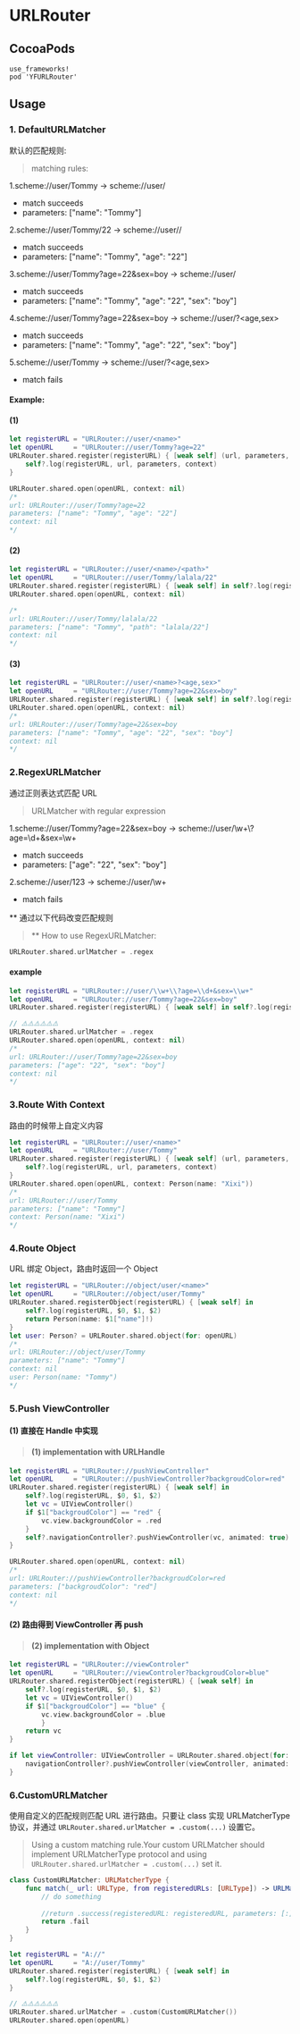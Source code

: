 # URLRouter

## CocoaPods

```
use_frameworks!
pod 'YFURLRouter'
```

## Usage

### 1. DefaultURLMatcher

默认的匹配规则:
>matching rules:

1.scheme://user/Tommy  ->  scheme://user/<name>
* match succeeds
* parameters: ["name": "Tommy"]

2.scheme://user/Tommy/22  ->  scheme://user/<name>/<age>
* match succeeds
* parameters: ["name": "Tommy", "age": "22"]

3.scheme://user/Tommy?age=22&sex=boy  ->  scheme://user/<name>
* match succeeds
* parameters: ["name": "Tommy", "age": "22", "sex": "boy"]

4.scheme://user/Tommy?age=22&sex=boy  ->  scheme://user/<name>?<age,sex>
* match succeeds
* parameters: ["name": "Tommy", "age": "22", "sex": "boy"]

5.scheme://user/Tommy  ->  scheme://user/<name>?<age,sex>
* match fails

#### Example:
#### (1)
```swift
let registerURL = "URLRouter://user/<name>"
let openURL     = "URLRouter://user/Tommy?age=22"
URLRouter.shared.register(registerURL) { [weak self] (url, parameters, context) in
    self?.log(registerURL, url, parameters, context)
}

URLRouter.shared.open(openURL, context: nil)
/*
url: URLRouter://user/Tommy?age=22
parameters: ["name": "Tommy", "age": "22"]
context: nil
*/
```

#### (2)
```swift
let registerURL = "URLRouter://user/<name>/<path>"
let openURL     = "URLRouter://user/Tommy/lalala/22"
URLRouter.shared.register(registerURL) { [weak self] in self?.log(registerURL, $0, $1, $2) }
URLRouter.shared.open(openURL, context: nil)

/*
url: URLRouter://user/Tommy/lalala/22
parameters: ["name": "Tommy", "path": "lalala/22"]
context: nil
*/
```
#### (3)
```swift
let registerURL = "URLRouter://user/<name>?<age,sex>"
let openURL     = "URLRouter://user/Tommy?age=22&sex=boy"
URLRouter.shared.register(registerURL) { [weak self] in self?.log(registerURL, $0, $1, $2) }
URLRouter.shared.open(openURL, context: nil)
/*
url: URLRouter://user/Tommy?age=22&sex=boy
parameters: ["name": "Tommy", "age": "22", "sex": "boy"]
context: nil
*/
```

### 2.RegexURLMatcher
通过正则表达式匹配 URL
>URLMatcher with regular expression

1.scheme://user/Tommy?age=22&sex=boy  ->  scheme://user/\\w+\\?age=\\d+&sex=\\w+
* match succeeds
* parameters: ["age": "22", "sex": "boy"]

2.scheme://user/123  ->  scheme://user/\\w+
* match fails

** 通过以下代码改变匹配规则
>** How to use RegexURLMatcher:
```swift
URLRouter.shared.urlMatcher = .regex
```

#### example

```swift
let registerURL = "URLRouter://user/\\w+\\?age=\\d+&sex=\\w+"
let openURL     = "URLRouter://user/Tommy?age=22&sex=boy"
URLRouter.shared.register(registerURL) { [weak self] in self?.log(registerURL, $0, $1, $2) }

// ⚠️⚠️⚠️⚠️⚠️⚠️
URLRouter.shared.urlMatcher = .regex
URLRouter.shared.open(openURL, context: nil)
/*
url: URLRouter://user/Tommy?age=22&sex=boy
parameters: ["age": "22", "sex": "boy"]
context: nil
*/
```

### 3.Route With Context

路由的时候带上自定义内容

```swift
let registerURL = "URLRouter://user/<name>"
let openURL     = "URLRouter://user/Tommy"
URLRouter.shared.register(registerURL) { [weak self] (url, parameters, context) in
    self?.log(registerURL, url, parameters, context)
}
URLRouter.shared.open(openURL, context: Person(name: "Xixi"))
/*
url: URLRouter://user/Tommy
parameters: ["name": "Tommy"]
context: Person(name: "Xixi")
*/
```
### 4.Route Object

URL 绑定 Object，路由时返回一个 Object

```swift
let registerURL = "URLRouter://object/user/<name>"
let openURL     = "URLRouter://object/user/Tommy"
URLRouter.shared.registerObject(registerURL) { [weak self] in
    self?.log(registerURL, $0, $1, $2)
    return Person(name: $1["name"]!)
}
let user: Person? = URLRouter.shared.object(for: openURL)
/*
url: URLRouter://object/user/Tommy
parameters: ["name": "Tommy"]
context: nil
user: Person(name: "Tommy")
*/
```

### 5.Push ViewController

#### (1) 直接在 Handle 中实现
>#### (1) implementation with URLHandle
```swift
let registerURL = "URLRouter://pushViewController"
let openURL     = "URLRouter://pushViewController?backgroudColor=red"
URLRouter.shared.register(registerURL) { [weak self] in
    self?.log(registerURL, $0, $1, $2)
    let vc = UIViewController()
    if $1["backgroudColor"] == "red" {
        vc.view.backgroundColor = .red
    }
    self?.navigationController?.pushViewController(vc, animated: true)
}

URLRouter.shared.open(openURL, context: nil)
/*
url: URLRouter://pushViewController?backgroudColor=red
parameters: ["backgroudColor": "red"]
context: nil
*/
```
#### (2) 路由得到 ViewController 再 push
>#### (2) implementation with Object
```swift
let registerURL = "URLRouter://viewControler"
let openURL     = "URLRouter://viewControler?backgroudColor=blue"
URLRouter.shared.registerObject(registerURL) { [weak self] in
    self?.log(registerURL, $0, $1, $2)
    let vc = UIViewController()
    if $1["backgroudColor"] == "blue" {
        vc.view.backgroundColor = .blue
        }
    return vc
}

if let viewController: UIViewController = URLRouter.shared.object(for: openURL) {
    navigationController?.pushViewController(viewController, animated: true)
}
```

### 6.CustomURLMatcher

使用自定义的匹配规则匹配 URL 进行路由。只要让 class 实现 URLMatcherType 协议，并通过 ```URLRouter.shared.urlMatcher = .custom(...)``` 设置它。

>Using a custom matching rule.Your custom URLMatcher should implement URLMatcherType protocol and using ```URLRouter.shared.urlMatcher = .custom(...)``` set it.

```swift
class CustomURLMatcher: URLMatcherType {
    func match(_ url: URLType, from registeredURLs: [URLType]) -> URLMatchResult {
        // do something
        
        //return .success(registeredURL: registeredURL, parameters: [:])
        return .fail
    }
}
```

```swift
let registerURL = "A://"
let openURL     = "A://user/Tommy"
URLRouter.shared.register(registerURL) { [weak self] in
    self?.log(registerURL, $0, $1, $2)
}

// ⚠️⚠️⚠️⚠️⚠️⚠️
URLRouter.shared.urlMatcher = .custom(CustomURLMatcher())
URLRouter.shared.open(openURL)
```
